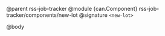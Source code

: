 @parent rss-job-tracker
@module {can.Component} rss-job-tracker/components/new-lot <new-lot>
@signature `<new-lot>`

@body

## <new-lot>

